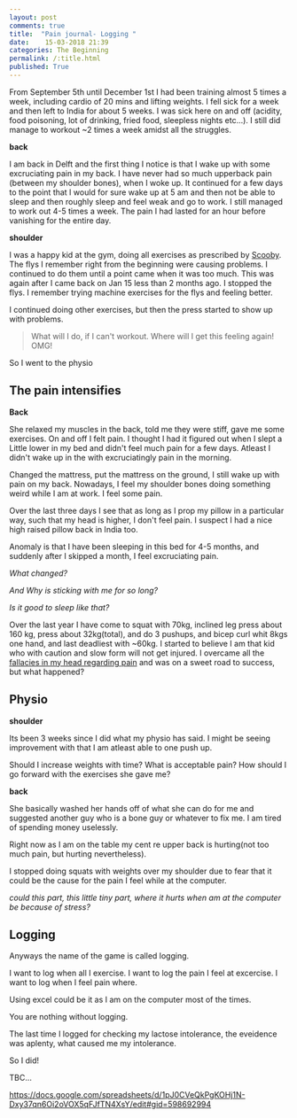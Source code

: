 ```yaml
---
layout: post
comments: true
title:  "Pain journal- Logging "
date:    15-03-2018 21:39
categories: The Beginning
permalink: /:title.html
published: True
---
```


From September 5th until December 1st I had been training almost 5
times a week, including cardio of 20 mins and lifting weights. I fell
sick for a week and then left to India for about 5 weeks. I was sick
here on and off (acidity, food poisoning, lot of drinking, fried food,
sleepless nights etc...). I still did manage to workout ~2 times a
week amidst all the struggles.

**back**

I am back in Delft and the first thing I notice is that I wake up with
some excruciating pain in my back. I have never had so much upperback
pain (between my shoulder bones), when I woke up. It continued for a
few days to the point that I would for sure wake up at 5 am and then
not be able to sleep and then roughly sleep and feel weak and go to
work. I still managed to work out 4-5 times a week. The pain I had
lasted for an hour before vanishing for the entire day.

**shoulder**

I was a happy kid at the gym, doing all exercises as prescribed by
[Scooby](http://scoobysworkshop.com/intermediate-workout-plan/). The flys I remember right from the beginning were causing
problems. I continued to do them until a point came when it was too
much. This was again after I came back on Jan 15 less than 2 months
ago. I stopped the flys. I remember trying machine exercises for the
flys and feeling better. 

I continued doing other exercises, but then the press started to show up
with problems.

> What will I do, if I can't workout. Where will I get this feeling again! OMG!

So I went to the physio

## The pain intensifies

**Back**

She relaxed my muscles in the back, told me they were stiff, gave me
some exercises. On and off I felt pain. I thought I had it figured
out when I slept a Little lower in my bed and didn't feel much pain
for a few days. Atleast I didn't wake up in the with excruciatingly pain
in the morning. 

Changed the mattress, put the mattress on the ground, I still wake up
with pain on my back. Nowadays, I feel my shoulder bones doing
something weird while I am at work. I feel some pain.

Over the last three days I see that as long as I prop my pillow in a
particular way, such that my head is higher, I don't feel pain. I
suspect I had a nice high raised pillow back in India too. 

Anomaly is that I have been sleeping in this bed for 4-5 months, and
suddenly after I skipped a month, I feel excruciating pain.

*What changed?*

*And Why is sticking with me for so long?*

*Is it good to sleep like that?*

Over the last year I have come to squat with 70kg, inclined leg press
about 160 kg, press about 32kg(total), and do 3 pushups, and bicep
curl whit 8kgs one hand, and last deadliest with ~60kg. I started to
believe I am that kid who with caution and slow form will not get
injured. I overcame all the [fallacies in my head regarding pain](/how-I-cured-my-rsi.html)
and was on a sweet road to success, but what happened?

## Physio

**shoulder**

Its been 3 weeks since I did what my physio has said. I might be seeing
improvement with that I am atleast able to one push up. 

Should I increase weights with time? What is acceptable pain? How
should I go forward with the exercises she gave me?

**back**

She basically washed her hands off of what she can do for me and
suggested another guy who is a bone guy or whatever to fix me. I am
tired of spending money uselessly.

Right now as I am on the table my cent re upper back is hurting(not too
much pain, but hurting nevertheless). 

I stopped doing squats with weights over my shoulder due to fear that
it could be the cause for the pain I feel while at the computer.

*could this part, this little tiny part, where it hurts when am at the
computer be because of stress?*

## Logging

Anyways the name of the game is called logging.  

I want to log when all I exercise. I want to log the pain I feel at
excercise. I want to log when I feel pain where. 

Using excel could be it as I am on the computer most of the times. 

You are nothing without logging. 

The last time I logged for checking my lactose intolerance, the
eveidence was aplenty, what caused me my intolerance.


So I did!

TBC...

https://docs.google.com/spreadsheets/d/1pJ0CVeQkPgKOHj1N-Dxy37qn6Oi2oVOX5qFJfTN4XsY/edit#gid=598692994
